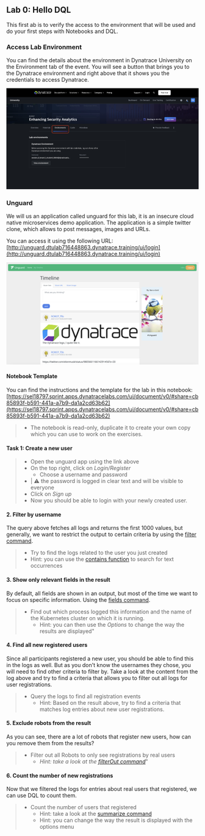 ## Lab 0: Hello DQL
This first ab is to verify the access to the environment that will be used and do your first steps with Notebooks and DQL.

### Access Lab Environment
You can find the details about the environment in Dynatrace University on the Environment tab of the event. You will see a button that brings you to the Dynatrace environment and right above that it shows you the credentials to access Dynatrace.

![Environment](../../assets/images/0-1-environment.png)

### Unguard

We will us an application called unguard for this lab, it is an insecure cloud native microservices demo application. The application is a simple twitter clone, which allows to post messages, images and URLs. 

You can access it using the following URL: [http://unguard.dtulab716448863.dynatrace.training/ui/login](http://unguard.dtulab716448863.dynatrace.training/ui/login)

![unguard](../../assets/images/0-3-unguard.png)

#### Notebook Template
You can find the instructions and the template for the lab in this notebook: 
[https://sel18797.sprint.apps.dynatracelabs.com/ui/document/v0/#share=cb85893f-b591-441a-a7b9-da1a2cd63b62](https://sel18797.sprint.apps.dynatracelabs.com/ui/document/v0/#share=cb85893f-b591-441a-a7b9-da1a2cd63b62)
> - The notebook is read-only, duplicate it to create your own copy which you can use to work on the exercises. 

#### Task 1: Create a new user
> - Open the unguard app using the link above
> - On the top right, click on *Login/Register*
>   - Choose a username and password 
>  - | ⚠️ the password is logged in clear text and will be visible to everyone
>  - Click on *Sign up* 
>- Now you should be able to login with your newly created user.

#### 2. Filter by username
The query above fetches all logs and returns the first 1000 values, but generally, we want to restrict the output to certain criteria by using the [filter command](https://docs.dynatrace.com/docs/shortlink/filtering-commands#filter).
> - Try to find the logs related to the user you just created
> - Hint: you can use the [contains function](https://docs.dynatrace.com/docs/shortlink/string-functions#contains) to search for text occurrences

#### 3. Show only relevant fields in the result
By default, all fields are shown in an output, but most of the time we want to focus on specific information. Using the [fields command](https://docs.dynatrace.com/docs/shortlink/dql-commands-overview#selection-and-modification-commands).
> - Find out which process logged this information and the name of the Kubernetes cluster on which it is running.
>   - Hint: you can then use the *Options* to change the way the results are displayed"

#### 4. Find all new registered users
Since all participants registered a new user, you should be able to find this in the logs as well. But as you don't know the usernames they chose, you will need to find other criteria to filter by. Take a look at the content from the log above and try to find a criteria that allows you to filter out all logs for user registrations.
> - Query the logs to find all registration events
>   - Hint: Based on the result above, try to find a criteria that matches log entries about new user registrations.

#### 5. Exclude robots from the result
As you can see, there are a lot of robots that register new users, how can you remove them from the results?
> - Filter out all Robots to only see registrations by real users
>   - *Hint: take a look at the [filterOut command](https://docs.dynatrace.com/docs/shortlink/dql-commands-overview#filtering-commands)*"

#### 6. Count the number of new registrations
Now that we filtered the logs for entries about real users that registered, we can use DQL to count them.
> - Count the number of users that registered
>   - Hint: take a look at the [summarize command](https://docs.dynatrace.com/docs/shortlink/dql-commands-overview#aggregation-commands)
>   - Hint: you can change the way the result is displayed with the options menu
